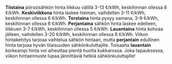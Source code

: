 **Tiistaina** pörssisähkön hinta liikkuu välillä 3-13 ¢/kWh, keskihinnan ollessa 8 ¢/kWh. **Keskiviikkona** hinta laskee hieman, vaihdellen 3-11 ¢/kWh, keskihinnan ollessa 6 ¢/kWh. **Torstaina** hinta pysyy samana, 3-9 ¢/kWh, keskihinnan ollessa 6 ¢/kWh. **Perjantaina** sähkön hinta laskee edelleen, liikkuen 3-7 ¢/kWh, keskihinnan ollessa 5 ¢/kWh. **Lauantaina** hinta kohoaa jälleen, vaihdellen 3-20 ¢/kWh, keskihinnan ollessa 8 ¢/kWh. Viikon hintakehitys tarjoaa vaihtelua sähkön hintaan, mutta **perjantain** edullinen hinta tarjoaa hyvän tilaisuuden sähkönkuluttajille. Toisaalta **lauantain** korkeampi hinta voi aiheuttaa pientä huolta kukkarossa. Joka tapauksessa, viikon hintaennuste lupaa jännittäviä hetkiä sähkönkuluttajille!